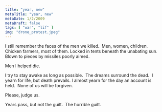 ```yaml
---
title: "year, new"
metaTitle: "year, new"
metaDate: 1/2/2009
metaDraft: false
tags: [ "war", "lïf" ]
img: "drone_protest.jpeg"
---
```


I still remember the faces of the men we killed.  Men, women, children.  Chicken farmers, most of them.
Locked in tents beneath the unabating sun.  Blown to pieces by missiles poorly aimed.

Men I helped die.

I try to stay awake as long as possible.  The dreams surround the dead.  I yearn for life, but death prevails.
I almost yearn for the day an account is held.  None of us will be forgiven.

Please, judge us.

Years pass, but not the guilt.  The horrible guilt.
